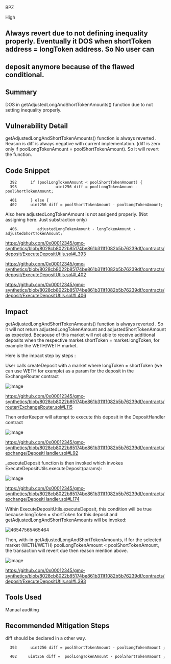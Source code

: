 BPZ

High


## Always revert due to not defining inequality properly. Eventually it DOS when shortToken address = longToken address. So No user can
## deposit anymore because of the flawed conditional. 

## Summary

DOS in getAdjustedLongAndShortTokenAmounts() function due to not setting inequality properly. 


## Vulnerability Detail

getAdjustedLongAndShortTokenAmounts() function is always reverted . Reason is diff is always negative with current implementation. 
(diff is zero only if poolLongTokenAmount = poolShortTokenAmount). So it will revert the function.

## Code Snippet

      392      if (poolLongTokenAmount < poolShortTokenAmount) {
      393                 uint256 diff = poolLongTokenAmount - poolShortTokenAmount;
   
      401      } else {
      402      uint256 diff = poolShortTokenAmount - poolLongTokenAmount;
   
   Also here adjustedLongTokenAmount is not assigend properly. (Not assigning here. Just substraction only)

      406.        adjustedLongTokenAmount - longTokenAmount - adjustedShortTokenAmount;
   
   
https://github.com/0x00012345/gmx-synthetics/blob/8028cb8022b85174be861b311f1082b5b76239df/contracts/deposit/ExecuteDepositUtils.sol#L393

https://github.com/0x00012345/gmx-synthetics/blob/8028cb8022b85174be861b311f1082b5b76239df/contracts/deposit/ExecuteDepositUtils.sol#L402

https://github.com/0x00012345/gmx-synthetics/blob/8028cb8022b85174be861b311f1082b5b76239df/contracts/deposit/ExecuteDepositUtils.sol#L406


## Impact
getAdjustedLongAndShortTokenAmounts() function is always reverted . So it will not return adjustedLongTokenAmount and adjustedShortTokenAmount
as expected. Becaouse of this market will not able to receive additional deposits when the respective market.shortToken = market.longToken,
for example the WETH/WETH market.

Here is the impact step by steps :

User calls createDeposit with a market where longToken = shortToken (we can use WETH for example) as a param for the deposit in the
ExchangeRouter contract

![image](https://user-images.githubusercontent.com/118436384/227443003-c926ea16-c32c-4dc6-8645-2a5fa9801081.png)

https://github.com/0x00012345/gmx-synthetics/blob/8028cb8022b85174be861b311f1082b5b76239df/contracts/router/ExchangeRouter.sol#L115

Then orderKeeper will attempt to execute this deposit in the DepositHandler contract

![image](https://user-images.githubusercontent.com/118436384/227443982-2df66b97-99ad-47a3-874c-8c7c364cd65e.png)

https://github.com/0x00012345/gmx-synthetics/blob/8028cb8022b85174be861b311f1082b5b76239df/contracts/exchange/DepositHandler.sol#L92

_executeDeposit function is then invoked which invokes ExecuteDepositUtils.executeDeposit(params):

![image](https://user-images.githubusercontent.com/118436384/227445886-1b35d296-84d0-43ce-ba0a-4ae9da13c29c.png)

https://github.com/0x00012345/gmx-synthetics/blob/8028cb8022b85174be861b311f1082b5b76239df/contracts/exchange/DepositHandler.sol#L174

Within  ExecuteDepositUtils.executeDeposit, this condition will be true because   longToken = shortToken for this deposit and
getAdjustedLongAndShortTokenAmounts will be invoked:

![46547565465464](https://user-images.githubusercontent.com/118436384/227447434-a934d9a6-f72b-418e-a009-3b39c0b84d7a.PNG)



Then, with-in getAdjustedLongAndShortTokenAmounts, if for the selected market (WETH/WETH) poolLongTokenAmount < poolShortTokenAmount, the
transaction will revert due then reason mention above. 

![image](https://user-images.githubusercontent.com/118436384/227448209-aa596cab-59f0-416e-b0f6-6bdacfb7743e.png)

https://github.com/0x00012345/gmx-synthetics/blob/8028cb8022b85174be861b311f1082b5b76239df/contracts/deposit/ExecuteDepositUtils.sol#L393

## Tools Used

Manual auditing 

## Recommended Mitigation Steps

diff should be declared in a other way. 

      393      uint256 diff = poolShortTokenAmount - poolLongTokenAmount ;
 
      402     uint256 diff =  poolLongTokenAmount - poolShortTokenAmount ;




